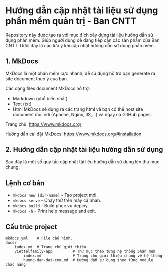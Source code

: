 # Hướng dẫn cập nhật tài liệu sử dụng phần mềm quản trị - Ban CNTT

Repository này được tạo ra với mục đích xây dựng tài liệu hướng dẫn sử dụng phần mềm. Giúp người dùng dễ dàng tiếp cận các sản phẩm của Ban CNTT. Dưới đây là các lưu ý khi cập nhật hướng dẫn sử dụng phần mềm.

## 1. MkDocs
MkDocs là một phần mềm cực nhanh, dễ sử dụng hỗ trợ bạn generate ra site document theo ý của bạn.

Các dạng files document MkDocs hỗ trợ:

- Markdown (phổ biến nhất)
- Text (txt)
- Html
MkDocs sẽ dựng ra các trang html và bạn có thể host site document mọi nơi (Apache, Nginx, IIS,…) và ngay cả GitHub pages.

Trang chủ: https://www.mkdocs.org/

Hướng dẫn cài đặt MkDocs: https://www.mkdocs.org/#installation

## 2. Hướng dẫn cập nhật tài liệu hướng dẫn sử dụng

Sau đây là một số quy tắc cập nhật tài liệu hướng dẫn sử dụng lên thư mục chung:

## Lệnh cơ bản

* `mkdocs new [dir-name]` - Tạo project mới.
* `mkdocs serve` - Chạy thử trên máy cá nhân.
* `mkdocs build` - Build phục vụ deploy.
* `mkdocs -h` - Print help message and exit.

## Cấu trúc project

    mkdocs.yml    # File cấu hình.
    docs/
        index.md  # Trang chủ giới thiệu.
        viettelfamily-app         # Thư mục theo từng hệ thống phần mềm
            index.md              # Trang chủ giới thiệu chung về hệ thống
            huong-dan-dat-com.md  # Hướng dẫn sử dụng theo từng module chức năng
